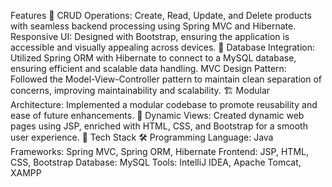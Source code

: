 Features 🌟
CRUD Operations: Create, Read, Update, and Delete products with seamless backend processing using Spring MVC and Hibernate.
Responsive UI: Designed with Bootstrap, ensuring the application is accessible and visually appealing across devices. 📱
Database Integration: Utilized Spring ORM with Hibernate to connect to a MySQL database, ensuring efficient and scalable data handling.
MVC Design Pattern: Followed the Model-View-Controller pattern to maintain clean separation of concerns, improving maintainability and scalability. 🏗️
Modular Architecture: Implemented a modular codebase to promote reusability and ease of future enhancements. 🔧
Dynamic Views: Created dynamic web pages using JSP, enriched with HTML, CSS, and Bootstrap for a smooth user experience. 🎨
Tech Stack 🛠️
Programming Language: Java
Frameworks: Spring MVC, Spring ORM, Hibernate
Frontend: JSP, HTML, CSS, Bootstrap
Database: MySQL
Tools: IntelliJ IDEA, Apache Tomcat, XAMPP
